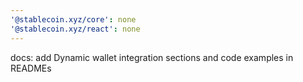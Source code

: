 ```yaml
---
'@stablecoin.xyz/core': none
'@stablecoin.xyz/react': none
---
```


docs: add Dynamic wallet integration sections and code examples in READMEs


